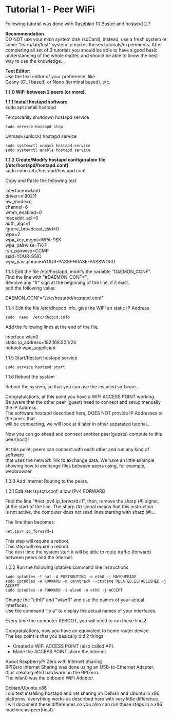 
# Tutorial 1 - Peer WiFi  
  
Following tutorial was done with Raspbian 10 Buster and hostapd 2.7  
  
**Recommendation**  
DO NOT use your main system disk (sdCard), instead, use a fresh system or some "learn/lab/test" system to makes theses tutorials/experiments. After completing all set of 3 tutorials you should be able to have a good basic understanding of the whole matter, and should be able to know the best way to use the knowledge...  
  
**Text Editor:**  
Use the text editor of your preference, like  
Geany (GUI based) or Nano (terminal based), etc.  
  
  
**1.1.0 WiFi between 2 peers (or more).**  
  

**1.1.1 Install hostapd software**  
	sudo apt install hostapd  
  
Temporarilly shutdown hostapd service  
  
	sudo service hostapd stop  
  
Unmask (unlock) hostapd service  
  
	sudo systemctl unmask hostapd.service  
	sudo systemctl enable hostapd.service  
  
**1.1.2 Create/Modify hostapd configuration file (/etc/hostapd/hostapd.conf)**  
	sudo  nano  /etc/hostapd/hostapd.conf  
  
Copy and Paste the following text  
  
interface=wlan0  
driver=nl80211  
hw_mode=g  
channel=6  
wmm_enabled=0  
macaddr_acl=0  
auth_algs=1  
ignore_broadcast_ssid=0  
wpa=2  
wpa_key_mgmt=WPA-PSK  
wpa_pairwise=TKIP  
rsn_pairwise=CCMP  
ssid=YOUR-SSID  
wpa_passphrase=YOUR-PASSPHRASE-PASSWORD  
  
  

1.1.3 Edit the file /etc/hostapd, modify the variable "DAEMON_CONF".  
Find the line with "#DAEMON_CONF=",   
Remove any "#" sign at the beginning of the line, if it exist.  
add the following value:  
  
DAEMON_CONF="/etc/hostapd/hostapd.conf"  
  
  
1.1.4 Edit the file /etc/dhcpcd.info, give the WIFI an static IP Address  
  
	sudo  nano  /etc/dhcpcd.info  
  
Add the following lines at the end of the file.  
  
interface wlan0  
static ip_address=192.168.50.1/24  
nohook wpa_supplicant  
  
  
1.1.5 Start/Restart hostapd service  
  
	sudo service hostapd start  
  
  
1.1.6 Reboot the system  
  
Reboot the system, so that you can use the installed software.   
  
  
  
Congratulations, at this point you have a WIFI ACCESS POINT working.  
Be aware that the other peer (guest) need to connect and setup manually the IP Address.  
The software hostapd described here, DOES NOT provide IP Addresses to the peers that  
will be connecting, we will look at it later in other separated tutorial...  
  
Now you can go ahead and connect another peer(guests) compute to this peer(host)!  
  
At this point, peers can connect with each other and run any kind of software  
that uses the network link to exchange data. We have an little example  
showing how to exchange files between peers using, for example, webbrowser.  
  
  
  
  

1.2.0 Add Internet Routing to the peers.  

  

1.2.1 Edit /etc/sysctl.conf, allow IPv4 FORWARD  

  
Find the line "#net.ipv4.ip_forward=1", then, remove the sharp (#) signal,  
at the start of the line. The sharp (#) signal means that this instruction  
is not active, the computer does not read lines starting with sharp (#)...  
  
The line then becomes:  
  
	net.ipv4.ip_forward=1  
  
This step will require a reboot.  
This step will require a reboot.  
The next time the system start it will be able to route traffic (forward)  
between peers and the Internet.  
  
  

1.2.2 Run the following iptables command line instructions  

  
	sudo iptables -t nat -A POSTROUTING -o eth0 -j MASQUERADE  
	sudo iptables -A FORWARD -m conntrack --ctstate RELATED,ESTABLISHED -j ACCEPT  
	sudo iptables -A FORWARD -i wlan0 -o eth0 -j ACCEPT  
	  
Change the "eth0" and "wlan0" and use the names of your actual interfaces.  
Use the command "ip a" to display the actual names of your interfaces.  
  
Every time the computer REBOOT, you will need to run these lines!  
  
  
Congratulations, now you have an equivalent to home router device.  
The key point is that you basically did 2 things:  
- Created a WIFI ACCESS POINT (also called AP).  
- Made the ACCESS POINT share the Internet.  
  
About RaspberryPI Zero with Internet Sharing  
RPIZero Internet Sharing was done using an USB-to-Ethernet Adapter,  
thus creating eth0 hardware on the RPIZero.  
The wlan0 was the onboard WiFi Adapter.  
  
  
Debian/Ubuntu x86  
I did test installing hostapd and net sharing on Debian and Ubuntu in x86 platforms, everything works as described here with very little difference.  
I will document these differences so you also can run these steps in a x86 machine as peer(host).  
